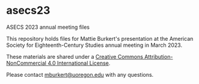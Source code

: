 # asecs23
ASECS 2023 annual meeting files

This repository holds files for Mattie Burkert's presentation at the American Society for Eighteenth-Century Studies annual meeting in March 2023.

These materials are shared under a [Creative Commons Attribution-NonCommercial 4.0 International License](https://creativecommons.org/licenses/by-nc/4.0/).

Please contact mburkert@uoregon.edu with any questions.
